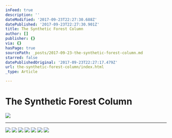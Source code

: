 ```yaml
---
inFeed: true
description: ''
dateModified: '2017-09-23T22:27:30.688Z'
datePublished: '2017-09-23T22:27:30.901Z'
title: The Synthetic Forest Column
author: []
publisher: {}
via: {}
hasPage: true
sourcePath: _posts/2017-09-23-the-synthetic-forest-column.md
starred: false
datePublishedOriginal: '2017-09-23T22:27:17.479Z'
url: the-synthetic-forest-column/index.html
_type: Article

---
```

# The Synthetic Forest Column
![](https://imgflo.herokuapp.com/graph/2b2431f8e7ba7b0/bd01d07c011666f4e941890186ce471f/croprotate.jpg?cropheight=2093&cropwidth=2093&degrees=0&input=https%3A%2F%2Fthe-grid-user-content.s3-us-west-2.amazonaws.com%2F1b99e4b3-b93d-49a5-80cd-40ca10dd627e.jpg&x=34&y=34)

---

![](https://the-grid-user-content.s3-us-west-2.amazonaws.com/c96badeb-fd92-4321-b2cd-fe0a7826f4fb.jpg)
![](https://the-grid-user-content.s3-us-west-2.amazonaws.com/814cbcb3-0a16-4dec-a4cb-1b11976f9561.jpg)
![](https://the-grid-user-content.s3-us-west-2.amazonaws.com/16ae6b22-2a65-4c80-894d-c1b82f099626.jpg)
![](https://imgflo.herokuapp.com/graph/2b2431f8e7ba7b0/918e9c69e5a1fb16727dcfeba59cd289/croprotate.jpg?cropheight=1680&cropwidth=3649&degrees=0&input=https%3A%2F%2Fthe-grid-user-content.s3-us-west-2.amazonaws.com%2Fb4fffdad-e0fb-4f51-aa59-3777d2872cd1.jpg&x=98&y=240)
![](https://imgflo.herokuapp.com/graph/2b2431f8e7ba7b0/18a18352ac81af03cc6bbfe02ea287e1/croprotate.jpg?cropheight=2100&cropwidth=3240&degrees=0&input=https%3A%2F%2Fthe-grid-user-content.s3-us-west-2.amazonaws.com%2F35fbff98-580d-42c7-a2b5-0e7f2248c860.jpg&x=300&y=30)
![](https://imgflo.herokuapp.com/graph/2b2431f8e7ba7b0/7dc4cffcaf808f095afc6473578c6a37/croprotate.jpg?cropheight=1560&cropwidth=3649&degrees=0&input=https%3A%2F%2Fthe-grid-user-content.s3-us-west-2.amazonaws.com%2Fd8a44db2-c751-4c4a-92c4-9438d4b96928.jpg&x=102&y=300)
![](https://the-grid-user-content.s3-us-west-2.amazonaws.com/91f533a0-2f67-4b4d-abfd-fc4c57104287.jpg)